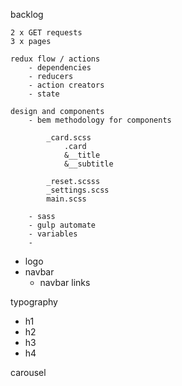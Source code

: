 backlog

    2 x GET requests
    3 x pages

    redux flow / actions
        - dependencies
        - reducers
        - action creators
        - state

    design and components
        - bem methodology for components

            _card.scss
                .card
                &__title
                &__subtitle

            _reset.scsss
            _settings.scss
            main.scss

        - sass
        - gulp automate
        - variables
        -


- logo
- navbar
    - navbar links

typography

- h1
- h2
- h3
- h4

carousel



